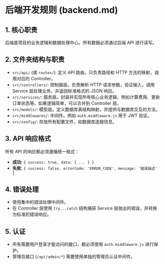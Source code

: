 # 后端开发规则 (backend.md)

## 1. 核心职责

后端是项目的业务逻辑和数据处理中心。所有数据必须通过后端 API 进行读写。

## 2. 文件夹结构与职责

- `src/api/` (或 `routes/`): 定义 API 路由，只负责路径和 HTTP 方法的映射，调用对应的 Controller。
- `src/controllers/`: 控制器层。负责解析 HTTP 请求参数，验证输入，调用 Service 层处理业务，并返回标准格式的 JSON 响应。
- `src/services/`: 服务层。封装并实现所有核心业务逻辑，例如计算费用、更新订单状态等。如果逻辑简单，可以合并到 Controller 层。
- `src/models/`: 模型层。定义数据库表结构映射，并提供与数据库交互的方法。
- `src/middlewares/`: 中间件。例如 `auth.middleware.js` 用于 JWT 验证。
- `src/config/`: 存放所有配置文件，如数据库连接信息。

## 3. API 响应格式

所有 API 的响应都必须遵循统一格式：

- **成功**: `{ success: true, data: { ... } }`
- **失败**: `{ success: false, errorCode: 'ERROR_CODE', message: '错误描述' }`

## 4. 错误处理

- 使用集中的错误处理中间件。
- 在 Controller 层使用 `try...catch` 结构捕获 Service 层抛出的错误，并转换为标准的错误响应。

## 5. 认证

- 所有需要用户登录才能访问的接口，都必须使用 `auth.middleware.js` 进行保护。
- 管理员接口 (`/api/admin/*`) 需要使用单独的管理员认证中间件。
